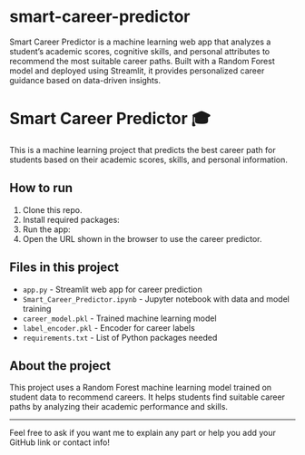 # smart-career-predictor
Smart Career Predictor is a machine learning web app that analyzes a student’s academic scores, cognitive skills, and personal attributes to recommend the most suitable career paths. Built with a Random Forest model and deployed using Streamlit, it provides personalized career guidance based on data-driven insights.
# Smart Career Predictor 🎓

This is a machine learning project that predicts the best career path for students based on their academic scores, skills, and personal information.

## How to run

1. Clone this repo.
2. Install required packages:
3. Run the app:
4. Open the URL shown in the browser to use the career predictor.

## Files in this project

- `app.py` - Streamlit web app for career prediction
- `Smart_Career_Predictor.ipynb` - Jupyter notebook with data and model training
- `career_model.pkl` - Trained machine learning model
- `label_encoder.pkl` - Encoder for career labels
- `requirements.txt` - List of Python packages needed

## About the project

This project uses a Random Forest machine learning model trained on student data to recommend careers. It helps students find suitable career paths by analyzing their academic performance and skills.

---

Feel free to ask if you want me to explain any part or help you add your GitHub link or contact info!
